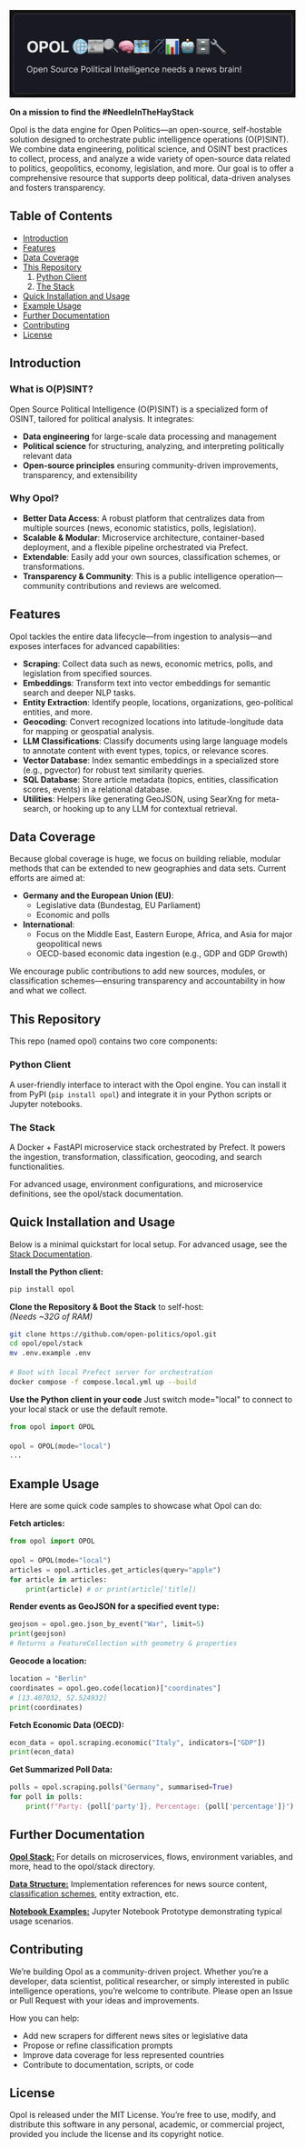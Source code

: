 ![SSARE](.github/media/opol.png)

**On a mission to find the #NeedleInTheHayStack**

Opol is the data engine for Open Politics—an open-source, self-hostable solution designed to orchestrate public intelligence operations (O(P)SINT). We combine data engineering, political science, and OSINT best practices to collect, process, and analyze a wide variety of open-source data related to politics, geopolitics, economy, legislation, and more. Our goal is to offer a comprehensive resource that supports deep political, data-driven analyses and fosters transparency.

## Table of Contents
- [Introduction](#introduction)
- [Features](#features)
- [Data Coverage](#data-coverage)
- [This Repository](#this-repository)
  1. [Python Client](#python-client)
  2. [The Stack](#the-stack)
- [Quick Installation and Usage](#quick-installation-and-usage)
- [Example Usage](#example-usage)
- [Further Documentation](#further-documentation)
- [Contributing](#contributing)
- [License](#license)


## Introduction
### What is O(P)SINT?
Open Source Political Intelligence (O(P)SINT) is a specialized form of OSINT, tailored for political analysis. It integrates:

- **Data engineering** for large-scale data processing and management
- **Political science** for structuring, analyzing, and interpreting politically relevant data
- **Open-source principles** ensuring community-driven improvements, transparency, and extensibility

### Why Opol?
- **Better Data Access**: A robust platform that centralizes data from multiple sources (news, economic statistics, polls, legislation).
- **Scalable & Modular**: Microservice architecture, container-based deployment, and a flexible pipeline orchestrated via Prefect.
- **Extendable**: Easily add your own sources, classification schemes, or transformations.
- **Transparency & Community**: This is a public intelligence operation—community contributions and reviews are welcomed.

## Features
Opol tackles the entire data lifecycle—from ingestion to analysis—and exposes interfaces for advanced capabilities:

- **Scraping**: Collect data such as news, economic metrics, polls, and legislation from specified sources.
- **Embeddings**: Transform text into vector embeddings for semantic search and deeper NLP tasks.
- **Entity Extraction**: Identify people, locations, organizations, geo-political entities, and more.
- **Geocoding**: Convert recognized locations into latitude-longitude data for mapping or geospatial analysis.
- **LLM Classifications**: Classify documents using large language models to annotate content with event types, topics, or relevance scores.
- **Vector Database**: Index semantic embeddings in a specialized store (e.g., pgvector) for robust text similarity queries.
- **SQL Database**: Store article metadata (topics, entities, classification scores, events) in a relational database.
- **Utilities**: Helpers like generating GeoJSON, using SearXng for meta-search, or hooking up to any LLM for contextual retrieval.

## Data Coverage
Because global coverage is huge, we focus on building reliable, modular methods that can be extended to new geographies and data sets. Current efforts are aimed at:

- **Germany and the European Union (EU)**:
  - Legislative data (Bundestag, EU Parliament)
  - Economic and polls
- **International**:
  - Focus on the Middle East, Eastern Europe, Africa, and Asia for major geopolitical news
  - OECD-based economic data ingestion (e.g., GDP and GDP Growth)

We encourage public contributions to add new sources, modules, or classification schemes—ensuring transparency and accountability in how and what we collect.

## This Repository
This repo (named opol) contains two core components:

### Python Client
A user-friendly interface to interact with the Opol engine. You can install it from PyPI (`pip install opol`) and integrate it in your Python scripts or Jupyter notebooks.

### The Stack
A Docker + FastAPI microservice stack orchestrated by Prefect. It powers the ingestion, transformation, classification, geocoding, and search functionalities.

For advanced usage, environment configurations, and microservice definitions, see the opol/stack documentation.

## Quick Installation and Usage
Below is a minimal quickstart for local setup. For advanced usage, see the [Stack Documentation](opol/stack/README.md).

**Install the Python client:**
```bash
pip install opol
```

**Clone the Repository & Boot the Stack** to self-host: \
*(Needs ~32G of RAM)*
```bash
git clone https://github.com/open-politics/opol.git
cd opol/opol/stack
mv .env.example .env

# Boot with local Prefect server for orchestration
docker compose -f compose.local.yml up --build
```

**Use the Python client in your code**
Just switch mode="local" to connect to your local stack or use the default remote.

```python
from opol import OPOL

opol = OPOL(mode="local")
...
```

## Example Usage
Here are some quick code samples to showcase what Opol can do:

**Fetch articles:**

```python
from opol import OPOL

opol = OPOL(mode="local")
articles = opol.articles.get_articles(query="apple")
for article in articles:
    print(article) # or print(article['title])
```

**Render events as GeoJSON for a specified event type:**

```python
geojson = opol.geo.json_by_event("War", limit=5)
print(geojson)
# Returns a FeatureCollection with geometry & properties
```

**Geocode a location:**

```python
location = "Berlin"
coordinates = opol.geo.code(location)["coordinates"]
# [13.407032, 52.524932]
print(coordinates)
```

**Fetch Economic Data (OECD):**

```python
econ_data = opol.scraping.economic("Italy", indicators=["GDP"])
print(econ_data)
```

**Get Summarized Poll Data:**

```python
polls = opol.scraping.polls("Germany", summarised=True)
for poll in polls:
    print(f"Party: {poll['party']}, Percentage: {poll['percentage']}")
```

## Further Documentation

[**Opol Stack:**](opol/stack/README.md) For details on microservices, flows, environment variables, and more, head to the opol/stack directory.

[**Data Structure:**](opol/stack/core/models.py) Implementation references for news source content, [classification schemes](opol/stack/core/classification_models.py), entity extraction, etc.

[**Notebook Examples:**](opol/python-client/prototype.ipynb) Jupyter Notebook Prototype demonstrating typical usage scenarios.

## Contributing
We’re building Opol as a community-driven project. Whether you’re a developer, data scientist, political researcher, or simply interested in public intelligence operations, you’re welcome to contribute. Please open an Issue or Pull Request with your ideas and improvements.

How you can help:

- Add new scrapers for different news sites or legislative data
- Propose or refine classification prompts
- Improve data coverage for less represented countries
- Contribute to documentation, scripts, or code

## License
Opol is released under the MIT License. You’re free to use, modify, and distribute this software in any personal, academic, or commercial project, provided you include the license and its copyright notice.

